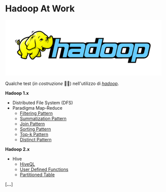 # Hadoop At Work
<div align="center">
	<img src="https://github.com/mariocuomo/hadoopAtWork/blob/main/img/hadoop-logo.png">
</div>

Qualche test (_in costruzione_ 👷‍♂️) nell'utilizzo di [_hadoop_](https://hadoop.apache.org/).

**Hadoop 1.x**
- Distributed File System (DFS)
- Paradigma Map-Reduce
	- [Filtering Pattern](https://github.com/mariocuomo/hadoopAtWork/tree/main/hadoop1/filter)
	- [Summatization Pattern](https://github.com/mariocuomo/hadoopAtWork/tree/main/hadoop1/summarization)
	- [Join Pattern](https://github.com/mariocuomo/hadoopAtWork/tree/main/hadoop1/join)
	- [Sorting Pattern](https://github.com/mariocuomo/hadoopAtWork/tree/main/hadoop1/sorting)
	- [Top-k Pattern](https://github.com/mariocuomo/hadoopAtWork/tree/main/hadoop1/top-k)
	- [Distinct Pattern](https://github.com/mariocuomo/hadoopAtWork/tree/main/hadoop1/distinct)

**Hadoop 2.x**
- Hive
	- [HiveQL](https://github.com/mariocuomo/hadoopAtWork/tree/main/hadoop2/hive/HiveQL)
	- [User Defined Functions](https://github.com/mariocuomo/hadoopAtWork/tree/main/hadoop2/hive/UserDefinedFunctions)
	- [Partitioned Table](https://github.com/mariocuomo/hadoopAtWork/tree/main/hadoop2/hive/PartitionedTable)




[**...**]


